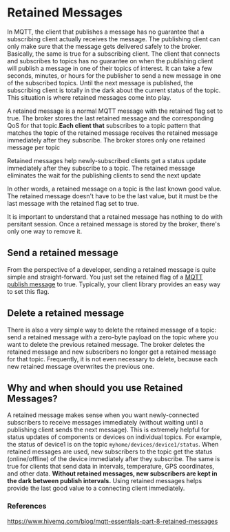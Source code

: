 # Retained Messages

In MQTT, the client that publishes a message has no guarantee that a subscribing client actually receives the message. The publishing client can only make sure that the message gets delivered safely to the broker. Basically, the same is true for a subscribing client. The client that connects and subscribes to topics has no guarantee on when the publishing client will publish a message in one of their topics of interest. It can take a few seconds, minutes, or hours for the publisher to send a new message in one of the subscribed topics. Until the next message is published, the subscribing client is totally in the dark about the current status of the topic. This situation is where retained messages come into play.

A retained message is a normal MQTT message with the retained flag set to true. The broker stores the last retained message and the corresponding QoS for that topic.**Each client that** subscribes to a topic pattern that matches the topic of the retained message receives the retained message immediately after they subscribe. The broker stores only one retained message per topic

Retained messages help newly-subscribed clients get a status update immediately after they subscribe to a topic. The retained message eliminates the wait for the publishing clients to send the next update

In other words, a retained message on a topic is the last known good value. The retained message doesn't have to be the last value, but it must be the last message with the retained flag set to true.

It is important to understand that a retained message has nothing to do with persitant session. Once a retained message is stored by the broker, there's only one way to remove it.

## Send a retained message

From the perspective of a developer, sending a retained message is quite simple and straight-forward. You just set the retained flag of a [MQTT publish message](https://www.hivemq.com/blog/mqtt-essentials-part-4-mqtt-publish-subscribe-unsubscribe/) to true. Typically, your client library provides an easy way to set this flag.

## Delete a retained message

There is also a very simple way to delete the retained message of a topic: send a retained message with a zero-byte payload on the topic where you want to delete the previous retained message. The broker deletes the retained message and new subscribers no longer get a retained message for that topic. Frequently, it is not even necessary to delete, because each new retained message overwrites the previous one.

## Why and when should you use Retained Messages?

A retained message makes sense when you want newly-connected subscribers to receive messages immediately (without waiting until a publishing client sends the next message). This is extremely helpful for status updates of components or devices on individual topics. For example, the status of device1 is on the topic `myhome/devices/device1/status`. When retained messages are used, new subscribers to the topic get the status (online/offline) of the device immediately after they subscribe. The same is true for clients that send data in intervals, temperature, GPS coordinates, and other data. **Without retained messages, new subscribers are kept in the dark between publish intervals.** Using retained messages helps provide the last good value to a connecting client immediately.

### References

https://www.hivemq.com/blog/mqtt-essentials-part-8-retained-messages
